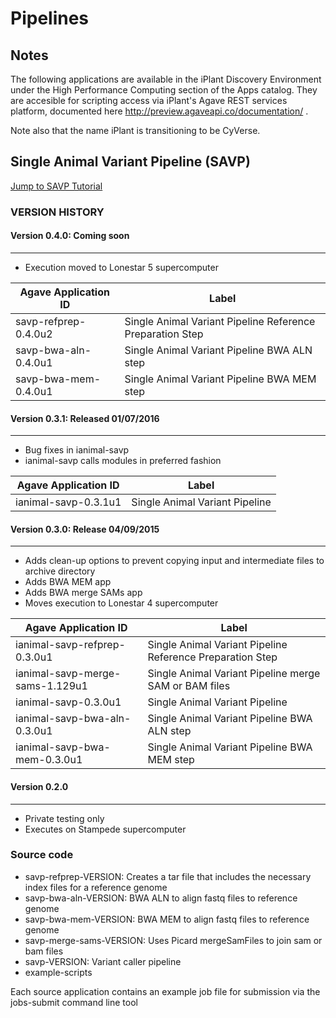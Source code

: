 # Pipelines

## Notes
The following applications are available in the iPlant Discovery Environment under the High Performance Computing section of the Apps catalog. They are accesible for scripting access via iPlant's Agave REST services platform, documented here http://preview.agaveapi.co/documentation/ .

Note also that the name iPlant is transitioning to be CyVerse.

## Single Animal Variant Pipeline (SAVP)

[Jump to SAVP Tutorial](/tutorial/tutorial_savp.md)

### VERSION HISTORY


#### Version 0.4.0: Coming soon
---
* Execution moved to Lonestar 5 supercomputer

| Agave Application ID | Label |
| -------------------- | ----- |
| savp-refprep-0.4.0u2 | Single Animal Variant Pipeline Reference Preparation Step |
| savp-bwa-aln-0.4.0u1 | Single Animal Variant Pipeline BWA ALN step |
| savp-bwa-mem-0.4.0u1 | Single Animal Variant Pipeline BWA MEM step |


#### Version 0.3.1: Released 01/07/2016
---
* Bug fixes in ianimal-savp
* ianimal-savp calls modules in preferred fashion

| Agave Application ID | Label |
| -------------------- | ----- |
| ianimal-savp-0.3.1u1 | Single Animal Variant Pipeline |

#### Version 0.3.0: Release 04/09/2015
---
* Adds clean-up options to prevent copying input and intermediate files to archive directory
* Adds BWA MEM app
* Adds BWA merge SAMs app
* Moves execution to Lonestar 4 supercomputer

| Agave Application ID | Label |
| -------------------- | ----- |
| ianimal-savp-refprep-0.3.0u1 | Single Animal Variant Pipeline Reference Preparation Step |
| ianimal-savp-merge-sams-1.129u1 | Single Animal Variant Pipeline merge SAM or BAM files |
| ianimal-savp-0.3.0u1 | Single Animal Variant Pipeline |
| ianimal-savp-bwa-aln-0.3.0u1 | Single Animal Variant Pipeline BWA ALN step |
| ianimal-savp-bwa-mem-0.3.0u1 | Single Animal Variant Pipeline BWA MEM step |

#### Version 0.2.0
---
* Private testing only
* Executes on Stampede supercomputer

### Source code

* savp-refprep-VERSION: Creates a tar file that includes the necessary index files for a reference genome
* savp-bwa-aln-VERSION: BWA ALN to align fastq files to reference genome
* savp-bwa-mem-VERSION: BWA MEM to align fastq files to reference genome
* savp-merge-sams-VERSION: Uses Picard mergeSamFiles to join sam or bam files
* savp-VERSION: Variant caller pipeline
* example-scripts

Each source application contains an example job file for submission via the jobs-submit command line tool
